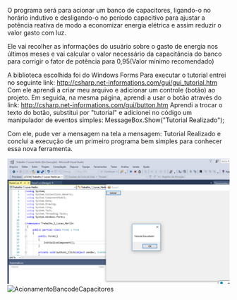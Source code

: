 O programa será para acionar um banco de capacitores, ligando-o no horário indutivo e desligando-o no período capacitivo para ajustar a potência reativa de modo a economizar energia elétrica e assim reduzir o valor gasto com luz. 

Ele vai recolher as informações do usuário sobre o gasto de energia nos últimos meses e vai calcular o valor necessário da capacitância do banco para corrigir o fator de potência para 0,95(Valor mínimo recomendado) 

A biblioteca escolhida foi do Windows Forms
Para executar o tutorial entrei no seguinte link:
http://csharp.net-informations.com/gui/gui_tutorial.htm
Com ele aprendi a criar meu arquivo e adicionar um controle (botão) ao projeto. 
Em seguida, na mesma página, aprendi a usar o botão através do link:
http://csharp.net-informations.com/gui/button.htm
Aprendi a trocar o texto do botão, substitui por "tutorial" e adicionei no código um manipulador de eventos simples:
MessageBox.Show("Tutorial Realizado");

Com ele, pude ver a mensagem na tela a mensagem: Tutorial Realizado e conclui a execução de um primeiro programa bem simples para conhecer essa nova ferramenta.

![Tutorial](Tutorial.png)
![AcionamentoBancodeCapacitores](AcionamentoBancodeCapacitores.png)
